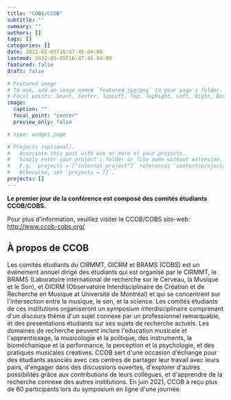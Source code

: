 ```yaml
---
title: "COBS/CCOB"
subtitle: ""
summary: ""
authors: []
tags: []
categories: []
date: 2022-05-05T16:47:45-04:00
lastmod: 2022-05-05T16:47:45-04:00
featured: false
draft: false

# Featured image
# To use, add an image named `featured.jpg/png` to your page's folder.
# Focal points: Smart, Center, TopLeft, Top, TopRight, Left, Right, BottomLeft, Bottom, BottomRight.
image:
  caption: ""
  focal_point: "center"
  preview_only: false

# type: widget_page

# Projects (optional).
#   Associate this post with one or more of your projects.
#   Simply enter your project's folder or file name without extension.
#   E.g. `projects = ["internal-project"]` references `content/project/deep-learning/index.md`.
#   Otherwise, set `projects = []`.
projects: []
---
```


**Le premier jour de la conférence est composé des comités étudiants CCOB/COBS.**

Pour plus d'information, veuillez visiter le CCOB/COBS site-web: http://www.ccob-cobs.org/

## À propos de CCOB

Les comités étudiants du CIRMMT, OICRM et BRAMS (COBS) est un événement annuel dirigé des étudiants qui est organisé par le CIRMMT, le BRAMS (Laboratoire international de recherche sur le Cerveau, la Musique et le Son), et OICRM (Observatoire Interdisciplinaire de Création et de Recherche en Musique at Université de Montréal) et qui se concentrent sur l'intersection entre la musique, le son, et la science. Les comités étudiants de ces institutions organiseront un symposium interdisciplinaire comprenant d'un discours thème d'un sujet connexe par un professionnel remarquable, et des presentations étudiants sur ses sujets de recherche actuels. Les domaines de recherche peuvent inclure l'education musicale et l'apprentissage, la musicologie et la politique, des instruments, la bioméchanique et la performance, la perception et la psychologie, et des pratiques musicales creatives. CCOB sert d'une occasion d'échange pour des étudiants associés avec ces centres de partager leur travail avec leurs pairs, d'engager dans des discussions ouvertes, d'explorer d'autres possibilités grâce aux contributions de leurs collègues, et d'apprendre de la recherche connexe des autres institutions. En juin 2021, CCOB à reçu plus de 60 participants lors du symposium en ligne d'une journée.
